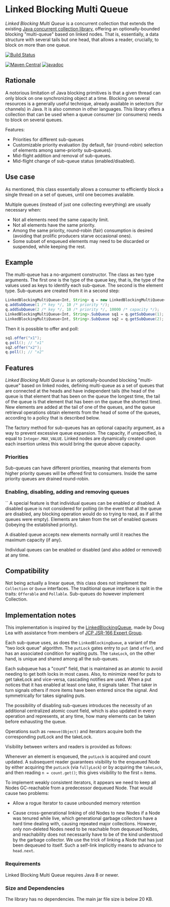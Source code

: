 # Linked Blocking Multi Queue

_Linked Blocking Multi Queue_ is a concurrent collection that extends the existing [Java concurrent collection library](https://docs.oracle.com/javase/8/docs/api/java/util/concurrent/package-summary.html), offering an optionally-bounded blocking "multi-queue" based on linked nodes. That is, essentially, a data structure with several tails but one head, that allows a reader, crucially, to block on more than one queue.

[![Build Status](https://github.com/marianobarrios/linked-blocking-multi-queue/actions/workflows/main.yml/badge.svg)](https://github.com/marianobarrios/linked-blocking-multi-queue/actions)

[![Maven Central](https://maven-badges.herokuapp.com/maven-central/com.github.marianobarrios/lbmq/badge.svg)](https://maven-badges.herokuapp.com/maven-central/com.github.marianobarrios/lbmq)
[![javadoc](https://javadoc.io/badge2/com.github.marianobarrios/lbmq/javadoc.svg)](https://javadoc.io/doc/com.github.marianobarrios/linked-blocking-multi-queue)

## Rationale

 A notorious limitation of Java blocking primitives is that a given thread can only block on one synchronizing object at a time. Blocking on several resources is a generally useful technique, already available in selectors (for channels) in Java. It is also common in other languages. This library offers a collection that can be used when a queue consumer (or consumers) needs to block on several queues.

Features:

- Priorities for different sub-queues
- Customizable priority evaluation (by default, fair (round-robin) selection of elements among same-priority sub-queues).
- Mid-flight addition and removal of sub-queues.
- Mid-flight change of sub-queue status (enabled/disabled).

## Use case

As mentioned, this class essentially allows a consumer to efficiently block a single thread on a set of queues, until one becomes available. 

Multiple queues (instead of just one collecting everything) are usually necessary when:

- Not all elements need the same capacity limit.
- Not all elements have the same priority.
- Among the same priority, round-robin (fair) consumption is desired (avoiding that prolific producers starve occasional ones).
- Some subset of enqueued elements may need to be discarded or suspended, while keeping the rest.

## Example

The multi-queue has a no-argument constructor. The class as two type arguments. The first one is the type of the queue key, that is, the type of the values used as keys to identify each sub-queue. The second is the element type. Sub-queues are created from it in a second step:

```java
LinkedBlockingMultiQueue<Int, String> q = new LinkedBlockingMultiQueue<>();
q.addSubQueue(1 /* key */, 10 /* priority */);
q.addSubQueue(2 /* key */, 10 /* priority */, 10000 /* capacity */);
LinkedBlockingMultiQueue<Int, String>.SubQueue sq1 = q.getSubQueue(1);
LinkedBlockingMultiQueue<Int, String>.SubQueue sq2 = q.getSubQueue(2);
```

Then it is possible to offer and poll:

```java
sq1.offer("x1");
q.poll(); // "x1"
sq2.offer("x2");
q.poll(); // "x2"
```

## Features

_Linked Blocking Multi Queue_ is an optionally-bounded blocking "multi-queue" based on linked nodes, defining multi-queue as a set of queues that are connected at the heads and have independent tails (the head of the queue is that element that has been on the queue the longest time, the tail of the queue is that element that has been on the queue the shortest time). New elements are added at the tail of one of the queues, and the queue retrieval operations obtain elements from the head of some of the queues, according to a policy that is described below.

The factory method for sub-queues has an optional capacity argument, as a way to prevent excessive queue expansion. The capacity, if unspecified, is equal to `Integer.MAX_VALUE`. Linked nodes are dynamically created upon each insertion unless this would bring the queue above capacity.

### Priorities

Sub-queues can have different priorities, meaning that elements from higher priority queues will be offered first to consumers. Inside the same priority queues are drained round-robin.

### Enabling, disabling, adding and removing queues
``
A special feature is that individual queues can be enabled or disabled. A disabled queue is not considered for polling (in the event that all the queue are disabled, any blocking operation would do so trying to read, as if all the queues were empty). Elements are taken from the set of enabled queues ()obeying the established priority).

A disabled queue accepts new elements normally until it reaches the maximum capacity (if any).

Individual queues can be enabled or disabled (and also added or removed) at any time.

## Compatibility

Not being actually a linear queue, this class does not implement the `Collection` or `Queue` interfaces. The traditional queue interface is split in the traits: `Offerable` and `Pollable`. Sub-queues do however implement Collection.

## Implementation notes

This implementation is inspired by the
[LinkedBlockingQueue](https://docs.oracle.com/javase/8/docs/api/java/util/concurrent/LinkedBlockingQueue.html), made by Doug Lea with assistance from members of [JCP JSR-166 Expert Group](https://jcp.org/en/jsr/detail?id=166).
 
Each sub-queue uses, as does the `LinkedBlockingQueue`, a variant of the "two lock queue" algorithm. The `putLock` gates entry to `put` (and `offer`), and has an associated condition for waiting puts. The `takeLock`, on the other hand, is unique and shared among all the sub-queues.

Each subqueue has a "count" field, that is maintained as an atomic to avoid needing to get both locks in most cases. Also, to minimize need for puts to get takeLock and vice-versa, cascading notifies are used. When a put notices that it has enabled at  least one take, it signals taker. That taker in turn signals others if more items have been entered since the signal. And symmetrically for takes signaling puts.

The possibility of disabling sub-queues introduces the necessity of an additional centralized atomic count field, which is also updated in every operation and represents, at any time, how many elements can be taken before exhausting the queue.
     
Operations such as `remove(Object)` and iterators acquire both the corresponding putLock and the takeLock.
     
Visibility between writers and readers is provided as follows:
 
Whenever an element is enqueued, the `putLock` is acquired and count updated. A subsequent reader guarantees visibility to the enqueued Node by either acquiring the `putLock` (via `fullyLock`) or by acquiring the `takeLock`, and then reading 
`n = count.get()`; this gives visibility to the first `n` items.
    
To implement weakly consistent iterators, it appears we need to keep all Nodes GC-reachable from a predecessor dequeued Node. That would cause two problems:

- Allow a rogue Iterator to cause unbounded memory retention
 
- Cause cross-generational linking of old Nodes to new Nodes if a Node was tenured while live, which generational garbage collectors have a hard time dealing with, causing repeated major collections. However, only non-deleted Nodes need to be reachable from dequeued Nodes, and reachability does not necessarily have to be of the kind understood by the garbage collector. We use the trick of linking a Node that has just been dequeued to itself. Such a self-link implicitly means to advance to 
`head.next`.

### Requirements

Linked Blocking Multi Queue requires Java 8 or newer.

### Size and Dependencies

The library has no dependencies. The main jar file size is below 20 KB.
